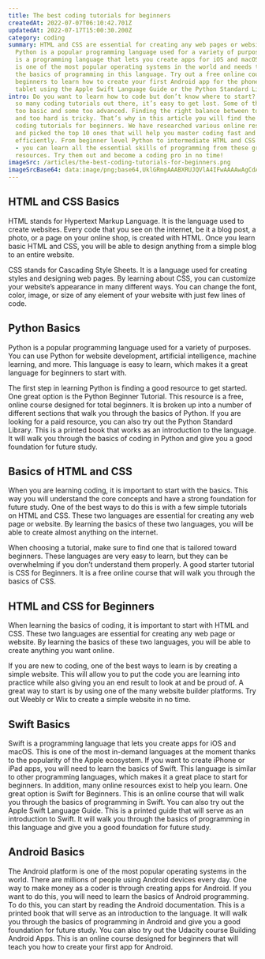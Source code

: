 ```yaml
---
title: The best coding tutorials for beginners
createdAt: 2022-07-07T06:10:42.701Z
updatedAt: 2022-07-17T15:00:30.200Z
category: coding
summary: HTML and CSS are essential for creating any web pages or websites.
  Python is a popular programming language used for a variety of purposes. Swift
  is a programming language that lets you create apps for iOS and macOS. Android
  is one of the most popular operating systems in the world and needs to learn
  the basics of programming in this language. Try out a free online course for
  beginners to learn how to create your first Android app for the phone or
  tablet using the Apple Swift Language Guide or the Python Standard Library.
intro: Do you want to learn how to code but don’t know where to start? There are
  so many coding tutorials out there, it’s easy to get lost. Some of them are
  too basic and some too advanced. Finding the right balance between too easy
  and too hard is tricky. That’s why in this article you will find the best
  coding tutorials for beginners. We have researched various online resources
  and picked the top 10 ones that will help you master coding fast and
  efficiently. From beginner level Python to intermediate HTML and CSS tutorials
  - you can learn all the essential skills of programming from these great
  resources. Try them out and become a coding pro in no time!
imageSrc: /articles/the-best-coding-tutorials-for-beginners.png
imageSrcBase64: data:image/png;base64,UklGRmgAAABXRUJQVlA4IFwAAAAwAgCdASoKAAoAAUAmJbACdLoB+AACgP0kAAD+ZsJZu7aLn5UwCygBhMFUdd/C97AUUL2zkL7ZvEIAILy+vsoH/57uQaVSjevQmoSkJ+tmH+h3/5BrSljOeS4AAA==
---
```


## HTML and CSS Basics

HTML stands for Hypertext Markup Language. It is the language used to create websites. Every code that you see on the internet, be it a blog post, a photo, or a page on your online shop, is created with HTML. Once you learn basic HTML and CSS, you will be able to design anything from a simple blog to an entire website.

CSS stands for Cascading Style Sheets. It is a language used for creating styles and designing web pages. By learning about CSS, you can customize your website’s appearance in many different ways. You can change the font, color, image, or size of any element of your website with just few lines of code.

## Python Basics

Python is a popular programming language used for a variety of purposes. You can use Python for website development, artificial intelligence, machine learning, and more. This language is easy to learn, which makes it a great language for beginners to start with.

The first step in learning Python is finding a good resource to get started. One great option is the Python Beginner Tutorial. This resource is a free, online course designed for total beginners. It is broken up into a number of different sections that walk you through the basics of Python. If you are looking for a paid resource, you can also try out the Python Standard Library. This is a printed book that works as an introduction to the language. It will walk you through the basics of coding in Python and give you a good foundation for future study.

## Basics of HTML and CSS

When you are learning coding, it is important to start with the basics. This way you will understand the core concepts and have a strong foundation for future study. One of the best ways to do this is with a few simple tutorials on HTML and CSS. These two languages are essential for creating any web page or website. By learning the basics of these two languages, you will be able to create almost anything on the internet.

When choosing a tutorial, make sure to find one that is tailored toward beginners. These languages are very easy to learn, but they can be overwhelming if you don’t understand them properly. A good starter tutorial is CSS for Beginners. It is a free online course that will walk you through the basics of CSS.

## HTML and CSS for Beginners

When learning the basics of coding, it is important to start with HTML and CSS. These two languages are essential for creating any web page or website. By learning the basics of these two languages, you will be able to create anything you want online.

If you are new to coding, one of the best ways to learn is by creating a simple website. This will allow you to put the code you are learning into practice while also giving you an end result to look at and be proud of. A great way to start is by using one of the many website builder platforms. Try out Weebly or Wix to create a simple website in no time.

## Swift Basics

Swift is a programming language that lets you create apps for iOS and macOS. This is one of the most in-demand languages at the moment thanks to the popularity of the Apple ecosystem. If you want to create iPhone or iPad apps, you will need to learn the basics of Swift. This language is similar to other programming languages, which makes it a great place to start for beginners. In addition, many online resources exist to help you learn. One great option is Swift for Beginners. This is an online course that will walk you through the basics of programming in Swift. You can also try out the Apple Swift Language Guide. This is a printed guide that will serve as an introduction to Swift. It will walk you through the basics of programming in this language and give you a good foundation for future study.

## Android Basics

The Android platform is one of the most popular operating systems in the world. There are millions of people using Android devices every day. One way to make money as a coder is through creating apps for Android. If you want to do this, you will need to learn the basics of Android programming. To do this, you can start by reading the Android documentation. This is a printed book that will serve as an introduction to the language. It will walk you through the basics of programming in Android and give you a good foundation for future study. You can also try out the Udacity course Building Android Apps. This is an online course designed for beginners that will teach you how to create your first app for Android.
